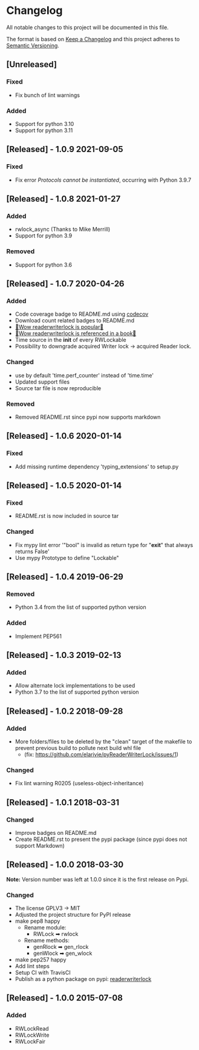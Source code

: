# Changelog
All notable changes to this project will be documented in this file.

The format is based on [Keep a Changelog](http://keepachangelog.com/en/1.0.0/)
and this project adheres to [Semantic Versioning](http://semver.org/spec/v2.0.0.html).

## [Unreleased]

### Fixed
- Fix bunch of lint warnings

### Added

- Support for python 3.10
- Support for python 3.11


## [Released] - 1.0.9 2021-09-05

### Fixed

- Fix error *Protocols cannot be instantiated*, occurring with Python 3.9.7

## [Released] - 1.0.8 2021-01-27

### Added

- rwlock_async (Thanks to Mike Merrill)
- Support for python 3.9

### Removed

- Support for python 3.6

## [Released] - 1.0.7 2020-04-26

### Added

- Code coverage badge to README.md using [codecov](https://codecov.io)
- Download count related badges to README.md
 - [🎉Wow readerwriterlock is popular🥳](https://blog.pepy.tech/python/packages/stats/2019/12/14/most-popular-python-packages-in-november-2019.html)
 - [🎉Wow readerwriterlock is referenced in a book🥳](https://books.google.ca/books?id=sgyLDwAAQBAJ&pg=PA448&lpg=PA448&dq=python+readerwriterlock&source=bl&ots=yeRTw8hNIg&sig=ACfU3U2i0cmjaFCOagBm914PsCNZTEijjA&hl=fr&sa=X&ved=2ahUKEwi1nqzx2YbpAhVpl3IEHQhgCKY4ChDoATAFegQICRAB#v=onepage&q=python%20readerwriterlock&f=false)
- Time source in the __init__ of every RWLockable
- Possibility to downgrade acquired Writer lock -> acquired Reader lock.

### Changed

- use by default 'time.perf_counter' instead of 'time.time'
- Updated support files
- Source tar file is now reproducible

### Removed

- Removed README.rst since pypi now supports markdown

## [Released] - 1.0.6 2020-01-14

### Fixed
- Add missing runtime dependency 'typing_extensions' to setup.py

## [Released] - 1.0.5 2020-01-14

### Fixed
- README.rst is now included in source tar

### Changed
- Fix mypy lint error '"bool" is invalid as return type for "__exit__" that always returns False'
- Use mypy Prototype to define "Lockable"

## [Released] - 1.0.4 2019-06-29

### Removed
- Python 3.4 from the list of supported python version

### Added
- Implement PEP561

## [Released] - 1.0.3 2019-02-13

### Added
- Allow alternate lock implementations to be used
- Python 3.7 to the list of supported python version

## [Released] - 1.0.2 2018-09-28

### Added
- More folders/files to be deleted by the "clean" target of the makefile to prevent previous build to pollute next build whl file
  - (fix: https://github.com/elarivie/pyReaderWriterLock/issues/1)

### Changed
- Fix lint warning R0205 (useless-object-inheritance)

## [Released] - 1.0.1 2018-03-31

### Changed
- Improve badges on README.md
- Create README.rst to present the pypi package (since pypi does not support Markdown)

## [Released] - 1.0.0 2018-03-30
**Note:** Version number was left at 1.0.0 since it is the first release on Pypi.

### Changed
- The license GPLV3 -> MIT
- Adjusted the project structure for PyPI release
- make pep8 happy
  - Rename module:
    - RWLock ➡ rwlock
  - Rename methods:
    - genRlock ➡ gen_rlock
    - genWlock ➡ gen_wlock
- make pep257 happy
- Add lint steps
- Setup CI with TravisCI
- Publish as a python package on pypi: [readerwriterlock](https://pypi.python.org/pypi/readerwriterlock)

## [Released] - 1.0.0 2015-07-08

### Added
- RWLockRead
- RWLockWrite
- RWLockFair
